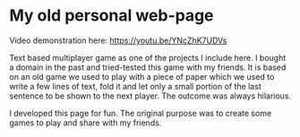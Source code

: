 # My old personal web-page

Video demonstration here:
https://youtu.be/YNcZhK7UDVs

Text based multiplayer game as one of the projects I include here. I bought a domain in the past and tried-tested this game with my friends. It is based on an old game we used to play with a piece of paper which we used to write a few lines of text, fold it and let only a small portion of the last sentence to be shown to the next player. The outcome was always hilarious.

I developed this page for fun. The original purpose was to create some games to play and share with my friends. 

 
